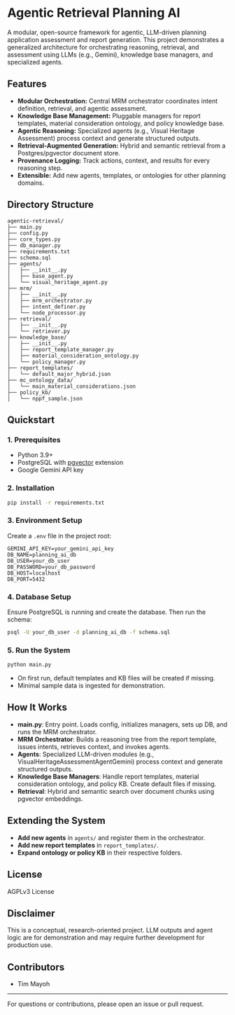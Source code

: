 # Agentic Retrieval Planning AI

A modular, open-source framework for agentic, LLM-driven planning application assessment and report generation. This project demonstrates a generalized architecture for orchestrating reasoning, retrieval, and assessment using LLMs (e.g., Gemini), knowledge base managers, and specialized agents.

## Features
- **Modular Orchestration:** Central MRM orchestrator coordinates intent definition, retrieval, and agentic assessment.
- **Knowledge Base Management:** Pluggable managers for report templates, material consideration ontology, and policy knowledge base.
- **Agentic Reasoning:** Specialized agents (e.g., Visual Heritage Assessment) process context and generate structured outputs.
- **Retrieval-Augmented Generation:** Hybrid and semantic retrieval from a Postgres/pgvector document store.
- **Provenance Logging:** Track actions, context, and results for every reasoning step.
- **Extensible:** Add new agents, templates, or ontologies for other planning domains.

## Directory Structure
```
agentic-retrieval/
├── main.py
├── config.py
├── core_types.py
├── db_manager.py
├── requirements.txt
├── schema.sql
├── agents/
│   ├── __init__.py
│   ├── base_agent.py
│   └── visual_heritage_agent.py
├── mrm/
│   ├── __init__.py
│   ├── mrm_orchestrator.py
│   ├── intent_definer.py
│   └── node_processor.py
├── retrieval/
│   ├── __init__.py
│   └── retriever.py
├── knowledge_base/
│   ├── __init__.py
│   ├── report_template_manager.py
│   ├── material_consideration_ontology.py
│   └── policy_manager.py
├── report_templates/
│   └── default_major_hybrid.json
├── mc_ontology_data/
│   └── main_material_considerations.json
├── policy_kb/
│   └── nppf_sample.json
```

## Quickstart

### 1. Prerequisites
- Python 3.9+
- PostgreSQL with [pgvector](https://github.com/pgvector/pgvector) extension
- Google Gemini API key

### 2. Installation
```bash
pip install -r requirements.txt
```

### 3. Environment Setup
Create a `.env` file in the project root:
```
GEMINI_API_KEY=your_gemini_api_key
DB_NAME=planning_ai_db
DB_USER=your_db_user
DB_PASSWORD=your_db_password
DB_HOST=localhost
DB_PORT=5432
```

### 4. Database Setup
Ensure PostgreSQL is running and create the database. Then run the schema:
```bash
psql -U your_db_user -d planning_ai_db -f schema.sql
```

### 5. Run the System
```bash
python main.py
```
- On first run, default templates and KB files will be created if missing.
- Minimal sample data is ingested for demonstration.

## How It Works
- **main.py**: Entry point. Loads config, initializes managers, sets up DB, and runs the MRM orchestrator.
- **MRM Orchestrator**: Builds a reasoning tree from the report template, issues intents, retrieves context, and invokes agents.
- **Agents**: Specialized LLM-driven modules (e.g., VisualHeritageAssessmentAgentGemini) process context and generate structured outputs.
- **Knowledge Base Managers**: Handle report templates, material consideration ontology, and policy KB. Create default files if missing.
- **Retrieval**: Hybrid and semantic search over document chunks using pgvector embeddings.

## Extending the System
- **Add new agents** in `agents/` and register them in the orchestrator.
- **Add new report templates** in `report_templates/`.
- **Expand ontology or policy KB** in their respective folders.

## License
AGPLv3 License

## Disclaimer
This is a conceptual, research-oriented project. LLM outputs and agent logic are for demonstration and may require further development for production use.

## Contributors
- Tim Mayoh

---
For questions or contributions, please open an issue or pull request.

